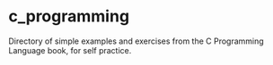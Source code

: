 # c_programming
Directory of simple examples and exercises from the C Programming Language book, for self practice.
